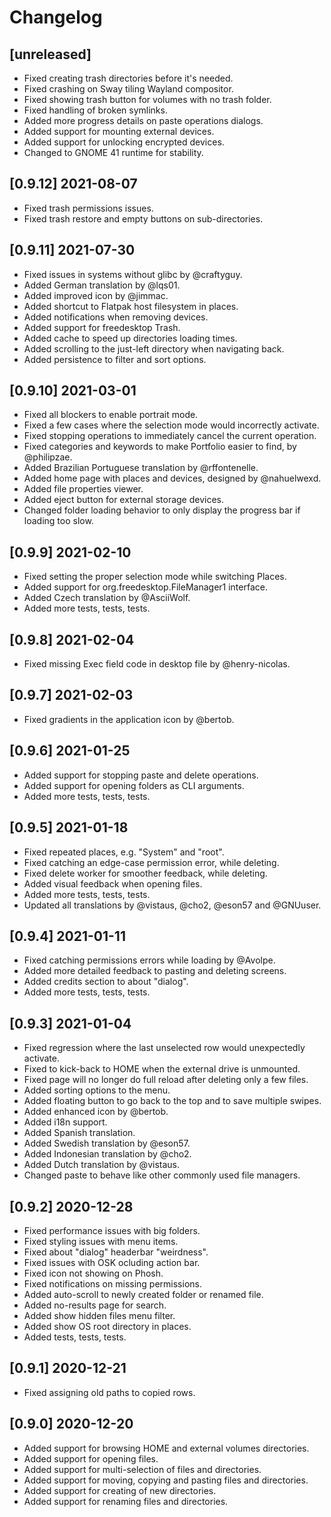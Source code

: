# Changelog

## [unreleased]

- Fixed creating trash directories before it's needed.
- Fixed crashing on Sway tiling Wayland compositor.
- Fixed showing trash button for volumes with no trash folder.
- Fixed handling of broken symlinks.
- Added more progress details on paste operations dialogs.
- Added support for mounting external devices.
- Added support for unlocking encrypted devices.
- Changed to GNOME 41 runtime for stability.

## [0.9.12] 2021-08-07

- Fixed trash permissions issues.
- Fixed trash restore and empty buttons on sub-directories.

## [0.9.11] 2021-07-30

- Fixed issues in systems without glibc by @craftyguy.
- Added German translation by @lqs01.
- Added improved icon by @jimmac.
- Added shortcut to Flatpak host filesystem in places.
- Added notifications when removing devices.
- Added support for freedesktop Trash.
- Added cache to speed up directories loading times.
- Added scrolling to the just-left directory when navigating back.
- Added persistence to filter and sort options.

## [0.9.10] 2021-03-01

- Fixed all blockers to enable portrait mode.
- Fixed a few cases where the selection mode would incorrectly activate.
- Fixed stopping operations to immediately cancel the current operation.
- Fixed categories and keywords to make Portfolio easier to find, by @philipzae.
- Added Brazilian Portuguese translation by @rffontenelle.
- Added home page with places and devices, designed by @nahuelwexd.
- Added file properties viewer.
- Added eject button for external storage devices.
- Changed folder loading behavior to only display the progress bar if loading too slow.

## [0.9.9] 2021-02-10

- Fixed setting the proper selection mode while switching Places.
- Added support for org.freedesktop.FileManager1 interface.
- Added Czech translation by @AsciiWolf.
- Added more tests, tests, tests.

## [0.9.8] 2021-02-04

- Fixed missing Exec field code in desktop file by @henry-nicolas.

## [0.9.7] 2021-02-03

- Fixed gradients in the application icon by @bertob.

## [0.9.6] 2021-01-25

- Added support for stopping paste and delete operations.
- Added support for opening folders as CLI arguments.
- Added more tests, tests, tests.

## [0.9.5] 2021-01-18

- Fixed repeated places, e.g. "System" and "root".
- Fixed catching an edge-case permission error, while deleting.
- Fixed delete worker for smoother feedback, while deleting.
- Added visual feedback when opening files.
- Added more tests, tests, tests.
- Updated all translations by @vistaus, @cho2, @eson57 and @GNUuser.

## [0.9.4] 2021-01-11

- Fixed catching permissions errors while loading by @Avolpe.
- Added more detailed feedback to pasting and deleting screens.
- Added credits section to about "dialog".
- Added more tests, tests, tests.

## [0.9.3] 2021-01-04

- Fixed regression where the last unselected row would unexpectedly activate.
- Fixed to kick-back to HOME when the external drive is unmounted.
- Fixed page will no longer do full reload after deleting only a few files.
- Added sorting options to the menu.
- Added floating button to go back to the top and to save multiple swipes.
- Added enhanced icon by @bertob.
- Added i18n support.
- Added Spanish translation.
- Added Swedish translation by @eson57.
- Added Indonesian translation by @cho2.
- Added Dutch translation by @vistaus.
- Changed paste to behave like other commonly used file managers.

## [0.9.2] 2020-12-28

- Fixed performance issues with big folders.
- Fixed styling issues with menu items.
- Fixed about "dialog" headerbar "weirdness".
- Fixed issues with OSK ocluding action bar.
- Fixed icon not showing on Phosh.
- Fixed notifications on missing permissions.
- Added auto-scroll to newly created folder or renamed file.
- Added no-results page for search.
- Added show hidden files menu filter.
- Added show OS root directory in places.
- Added tests, tests, tests.

## [0.9.1] 2020-12-21

- Fixed assigning old paths to copied rows.

## [0.9.0] 2020-12-20

- Added support for browsing HOME and external volumes directories.
- Added support for opening files.
- Added support for multi-selection of files and directories.
- Added support for moving, copying and pasting files and directories.
- Added support for creating of new directories.
- Added support for renaming files and directories.

